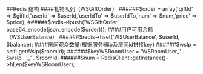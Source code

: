##Redis 结构
####礼物队列（WSGiftOrder） 
######$order = array('giftId' => $giftId,'userId' => $userId,'userIdTo' => $userIdTo,'num' => $num,'price' => $price);
######$redis->lpush('WSGiftOrder', base64_encode(json_encode($order)));
####用户可用余额（WSUserBalance） 
######$redis->hset('WSUserBalance', $userId, $balance);
####房间观众数量(根据服务器ip及房间id拼接key)
######$wsIp = self::getWsIp($roomId);
######$keyWSRoomUser = 'WSRoomUser_' . $wsIp . '_' . $roomId;
######$num = RedisClient::getInstance()->hLen($keyWSRoomUser);